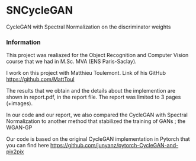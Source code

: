 # SNCycleGAN

CycleGAN with Spectral Normalization on the discriminator weights

### Information

This project was realiazed for the Object Recognition and Computer Vision course that we had in M.Sc. MVA (ENS Paris-Saclay).

I work on this project with Matthieu Toulemont. Link of his GitHub https://github.com/MattToul

The results that we obtain and the details about the implemention are shown in report.pdf, in the report file.
The report was limited to 3 pages (+images).

In our code and our report, we also compared the CycleGAN with Spectral Normalization to another method that stabilized the training of GANs ; the WGAN-GP

Our code is based on the original CycleGAN implementation in Pytorch that you can find here https://github.com/junyanz/pytorch-CycleGAN-and-pix2pix

